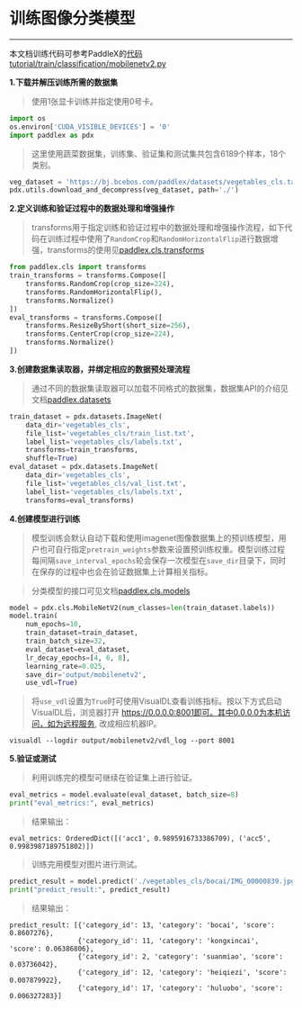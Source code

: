 # 训练图像分类模型

---
本文档训练代码可参考PaddleX的[代码tutorial/train/classification/mobilenetv2.py](http://gitlab.baidu.com/Paddle/PaddleX/tree/develop/tutorials/train/classification/mobilenetv2.py)

**1.下载并解压训练所需的数据集**

> 使用1张显卡训练并指定使用0号卡。

```python
import os
os.environ['CUDA_VISIBLE_DEVICES'] = '0'
import paddlex as pdx
```

> 这里使用蔬菜数据集，训练集、验证集和测试集共包含6189个样本，18个类别。

```python
veg_dataset = 'https://bj.bcebos.com/paddlex/datasets/vegetables_cls.tar.gz'
pdx.utils.download_and_decompress(veg_dataset, path='./')
```

**2.定义训练和验证过程中的数据处理和增强操作**
> transforms用于指定训练和验证过程中的数据处理和增强操作流程，如下代码在训练过程中使用了`RandomCrop`和`RandomHorizontalFlip`进行数据增强，transforms的使用见[paddlex.cls.transforms](../../apis/transforms/cls_transforms.html#paddlex-cls-transforms)

```python
from paddlex.cls import transforms
train_transforms = transforms.Compose([
    transforms.RandomCrop(crop_size=224),
    transforms.RandomHorizontalFlip(),
    transforms.Normalize()
])
eval_transforms = transforms.Compose([
    transforms.ResizeByShort(short_size=256),
    transforms.CenterCrop(crop_size=224),
    transforms.Normalize()
])
```

**3.创建数据集读取器，并绑定相应的数据预处理流程**
> 通过不同的数据集读取器可以加载不同格式的数据集，数据集API的介绍见文档[paddlex.datasets](../../apis/datasets.md)

```python
train_dataset = pdx.datasets.ImageNet(
    data_dir='vegetables_cls',
    file_list='vegetables_cls/train_list.txt',
    label_list='vegetables_cls/labels.txt',
    transforms=train_transforms,
    shuffle=True)
eval_dataset = pdx.datasets.ImageNet(
    data_dir='vegetables_cls',
    file_list='vegetables_cls/val_list.txt',
    label_list='vegetables_cls/labels.txt',
    transforms=eval_transforms)
```

**4.创建模型进行训练**
> 模型训练会默认自动下载和使用imagenet图像数据集上的预训练模型，用户也可自行指定`pretrain_weights`参数来设置预训练权重。模型训练过程每间隔`save_interval_epochs`轮会保存一次模型在`save_dir`目录下，同时在保存的过程中也会在验证数据集上计算相关指标。

> 分类模型的接口可见文档[paddlex.cls.models](../../apis/models.md)

```python
model = pdx.cls.MobileNetV2(num_classes=len(train_dataset.labels))
model.train(
    num_epochs=10,
    train_dataset=train_dataset,
    train_batch_size=32,
    eval_dataset=eval_dataset,
    lr_decay_epochs=[4, 6, 8],
    learning_rate=0.025,
    save_dir='output/mobilenetv2',
    use_vdl=True)
```

> 将`use_vdl`设置为`True`时可使用VisualDL查看训练指标。按以下方式启动VisualDL后，浏览器打开 https://0.0.0.0:8001即可。其中0.0.0.0为本机访问，如为远程服务, 改成相应机器IP。

```shell
visualdl --logdir output/mobilenetv2/vdl_log --port 8001
```

**5.验证或测试**
> 利用训练完的模型可继续在验证集上进行验证。

```python
eval_metrics = model.evaluate(eval_dataset, batch_size=8)
print("eval_metrics:", eval_metrics)
```

> 结果输出：
```
eval_metrics: OrderedDict([('acc1', 0.9895916733386709), ('acc5', 0.9983987189751802)])
```

> 训练完用模型对图片进行测试。

```python
predict_result = model.predict('./vegetables_cls/bocai/IMG_00000839.jpg', topk=5)
print("predict_result:", predict_result)
```

> 结果输出：
```
predict_result: [{'category_id': 13, 'category': 'bocai', 'score': 0.8607276},
                 {'category_id': 11, 'category': 'kongxincai', 'score': 0.06386806},
                 {'category_id': 2, 'category': 'suanmiao', 'score': 0.03736042},
                 {'category_id': 12, 'category': 'heiqiezi', 'score': 0.007879922},
                 {'category_id': 17, 'category': 'huluobo', 'score': 0.006327283}]
```
